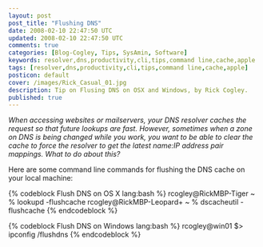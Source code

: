 ```yaml
---           
layout: post
post_title: "Flushing DNS"
date: 2008-02-10 22:47:50 UTC
updated: 2008-02-10 22:47:50 UTC
comments: true
categories: [Blog-Cogley, Tips, SysAmin, Software]
keywords: resolver,dns,productivity,cli,tips,command line,cache,apple
tags: [resolver,dns,productivity,cli,tips,command line,cache,apple]
posticon: default
cover: /images/Rick_Casual_01.jpg
description: Tip on Flusing DNS on OSX and Windows, by Rick Cogley.
published: true
---
```

 
_When accessing websites or mailservers, your DNS resolver caches the request so that future lookups are fast. However, sometimes when a zone on DNS is being changed while you work, you want to be able to clear the cache to force the resolver to get the latest name:IP address pair mappings. What to do about this?_ 

<!--more--> 

Here are some command line commands for flushing the DNS cache on your local machine:

{% codeblock Flush DNS on OS X lang:bash %}
rcogley@RickMBP-Tiger ~ % lookupd -flushcache
rcogley@RickMBP-Leopard+ ~ % dscacheutil -flushcache
{% endcodeblock %} 

{% codeblock Flush DNS on Windows lang:bash %}
rcogley@win01 $> ipconfig /flushdns
{% endcodeblock %} 


